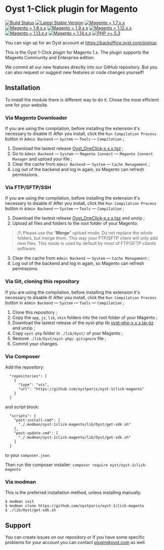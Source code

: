 # Oyst 1-Click plugin for Magento

[![Build Status](https://travis-ci.org/oystparis/oyst-1click-magento.svg?branch=master)](https://travis-ci.org/oystparis/oyst-1click-magento)
[![Latest Stable Version](https://img.shields.io/badge/latest-1.11.0-green.svg)](https://github.com/oystparis/oyst-1click-magento/releases)
[![Magento = 1.7.x.x](https://img.shields.io/badge/magento-1.7-blue.svg)](#)
[![Magento = 1.8.x.x](https://img.shields.io/badge/magento-1.8-blue.svg)](#)
[![Magento = 1.9.x.x](https://img.shields.io/badge/magento-1.9-blue.svg)](#)
[![Magento = 1.12.x.x](https://img.shields.io/badge/magento-1.12-blue.svg)](#)
[![Magento = 1.13.x.x](https://img.shields.io/badge/magento-1.13-blue.svg)](#)
[![Magento = 1.14.x.x](https://img.shields.io/badge/magento-1.14-blue.svg)](#)
[![PHP >= 5.3](https://img.shields.io/badge/php-%3E=5.3-green.svg)](#)

You can sign up for an Oyst account at https://backoffice.oyst.com/signup.

This is the Oyst 1-Click plugin for Magento 1.x.
The plugin supports the Magento Community and Enterprise edition.

We commit all our new features directly into our GitHub repository.
But you can also request or suggest new features or code changes yourself!

## Installation

To install the module there is different way to do it. Chose the most efficient one for your website.

### Via Magento Downloader

If you are using the compilation, before installing the extension it's necessary to disable it! After you install, click the `Run Compilation Process` button in `Admin Backend` — `System` — `Tools` — `Compilation` ;

1. Download the lastest release [Oyst_OneClick-x.x.x.tgz](https://github.com/oystparis/oyst-1click-magento/releases/latest) ;
2. Go to `Admin Backend` — `System` — `Magento Connect` — `Magento Connect Manager` and upload your file ;
3. Clear the cache from `Admin Backend` — `System` — `Cache Management` ;
4. Log out of the backend and log in again, so Magento can refresh permissions.

### Via FTP/SFTP/SSH

If you are using the compilation, before installing the extension it's necessary to disable it! After you install, click the `Run Compilation Process` button in `Admin Backend` — `System` — `Tools` — `Compilation` ;

1. Download the lastest release [Oyst_OneClick-x.x.x.tgz](https://github.com/oystparis/oyst-1click-magento/releases/latest) and unzip ;
2. Upload all files and folders to the root folder of your Magento:
> /!\ Please use the “__Merge__” upload mode. Do not replace the whole folders, but merge them. This way your FTP/SFTP client will only add new files. This mode is used by default by most of FTP/SFTP clients software.
3. Clear the cache from `Admin Backend` — `System` — `Cache Management` ;
4. Log out of the backend and log in again, so Magento can refresh permissions.

### Via Git, cloning this repository

If you are using the compilation, before installing the extension it's necessary to disable it! After you install, click the `Run Compilation Process` button in `Admin Backend` — `System` — `Tools` — `Compilation` ;

1. Clone this repository ;
2. Copy the `app`, `js`, `lib`, `skin` folders into the root folder of your Magento ;
3. Download the lastest release of the oyst-php lib [oyst-php-x.x.x.tar.gz](https://github.com/oystparis/oyst-php/releases/latest) and unzip ;
4. Copy `oyst-php` folder in `./lib/Oyst/` of your Magento ;
5. Remove `./lib/Oyst/oyst-php/.gitignore` file ;
6. Commit your changes.

### Via Composer

Add the repository:
```
  "repositories": [
    {
      "type": "vcs",
      "url": "https://github.com/oystparis/oyst-1click-magento"
    }
  ]
```
and script block:
```
  "scripts": {
    "post-install-cmd": [
      "./.modman/oyst-1click-magento/lib/Oyst/get-sdk.sh"
    ],
    "post-update-cmd": [
      "./.modman/oyst-1click-magento/lib/Oyst/get-sdk.sh"
    ]
  }
```
to your ```composer.json```.

Then run the composer installer: `composer require oyst/oyst-1click-magento`

### Via modman

This is the preferred installation method, unless installing manually.
```
$ modman init
$ modman clone https://github.com/oystparis/oyst-1click-magento
$ ./lib/Oyst/get-sdk.sh
```

## Support

You can create issues on our repository or if you have some specific problems for your account you can contact <a href="mailto:plugin@oyst.com">plugin@oyst.com</a> as well.
